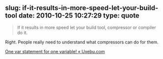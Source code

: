 slug: if-it-results-in-more-speed-let-your-build-tool
date: 2010-10-25 10:27:29
type: quote
---

> If it results in more speed let your build tool, compressor or compiler do it.

Right. People really need to understand what compressors can do for them.

 [One var statement for one variable! « Uxebu.com](http://uxebu.com/blog/2010/04/02/one-var-statement-for-one-variable/)
